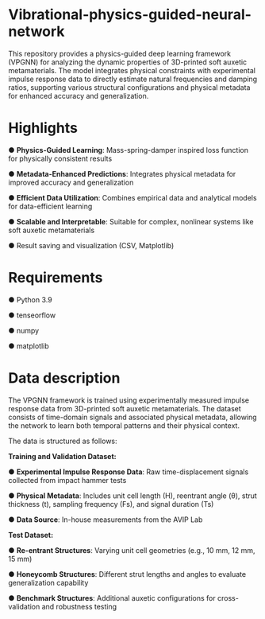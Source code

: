 # Vibrational-physics-guided-neural-network
This repository provides a physics-guided deep learning framework (VPGNN) for analyzing the dynamic properties of 3D-printed soft auxetic metamaterials. The model integrates physical constraints with experimental impulse response data to directly estimate natural frequencies and damping ratios, supporting various structural configurations and physical metadata for enhanced accuracy and generalization.

# Highlights
● **Physics-Guided Learning**: Mass-spring-damper inspired loss function for physically consistent results

● **Metadata-Enhanced Predictions**: Integrates physical metadata for improved accuracy and generalization

● **Efficient Data Utilization**: Combines empirical data and analytical models for data-efficient learning

● **Scalable and Interpretable**: Suitable for complex, nonlinear systems like soft auxetic metamaterials

● Result saving and visualization (CSV, Matplotlib)

# Requirements
● Python 3.9

● tenseorflow

● numpy

● matplotlib

# Data description
The VPGNN framework is trained using experimentally measured impulse response data from 3D-printed soft auxetic metamaterials. The dataset consists of time-domain signals and associated physical metadata, allowing the network to learn both temporal patterns and their physical context.

The data is structured as follows:

**Training and Validation Dataset:**

 ●   **Experimental Impulse Response Data**: Raw time-displacement signals collected from impact hammer tests

 ●   **Physical Metadata**: Includes unit cell length (H), reentrant angle (θ), strut thickness (t), sampling frequency (Fs), and signal duration (Ts)

 ●   **Data Source**:  In-house measurements from the AVIP Lab

**Test Dataset:**

 ●   **Re-entrant Structures**: Varying unit cell geometries (e.g., 10 mm, 12 mm, 15 mm)

 ●   **Honeycomb Structures**: Different strut lengths and angles to evaluate generalization capability

 ●   **Benchmark Structures**: Additional auxetic configurations for cross-validation and robustness testing

